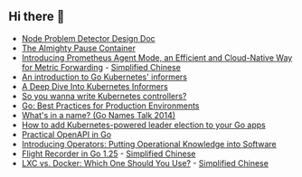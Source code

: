 ## Hi there 👋

<!--
**yusheng-guo/yusheng-guo** is a ✨ _special_ ✨ repository because its `README.md` (this file) appears on your GitHub profile.

Here are some ideas to get you started:

- 🔭 I’m currently working on ...
- 🌱 I’m currently learning ...
- 👯 I’m looking to collaborate on ...
- 🤔 I’m looking for help with ...
- 💬 Ask me about ...
- 📫 How to reach me: ...
- 😄 Pronouns: ...
- ⚡ Fun fact: ...
-->

- [Node Problem Detector Design Doc](node-problem-detector-v0/README.md)
- [The Almighty Pause Container](almighty-pause-container/README.md)
- [Introducing Prometheus Agent Mode, an Efficient and Cloud-Native Way for Metric Forwarding](prometheus-agent-mode-introduction/README.md) - [Simplified Chinese](prometheus-agent-mode-introduction/README_zh-CN.md)
- [An introduction to Go Kubernetes' informers](kubernetes-informers/introduction/README.md)
- [A Deep Dive Into Kubernetes Informers](kubernetes-informers/deep-dive/README.md)
- [So you wanna write Kubernetes controllers?](kubernetes-controllers/README.md)
- [Go: Best Practices for Production Environments](go-in-production/README.md)
- [What's in a name? (Go Names Talk 2014)](go-names-talk/README.md)
- [How to add Kubernetes-powered leader election to your Go apps](kubernetes-leader-election/README.md)
- [Practical OpenAPI in Go](go-practical-openapi/README.md)
- [Introducing Operators: Putting Operational Knowledge into Software](kubernetes-operators/README.md)
- [Flight Recorder in Go 1.25](flight-recorder-in-go/README.md) - [Simplified Chinese](flight-recorder-in-go/README_zh-CN.md)
- [LXC vs. Docker: Which One Should You Use?](lxc-vs-docker/README.md) - [Simplified Chinese](lxc-vs-docker/README_zh-CN.md)
